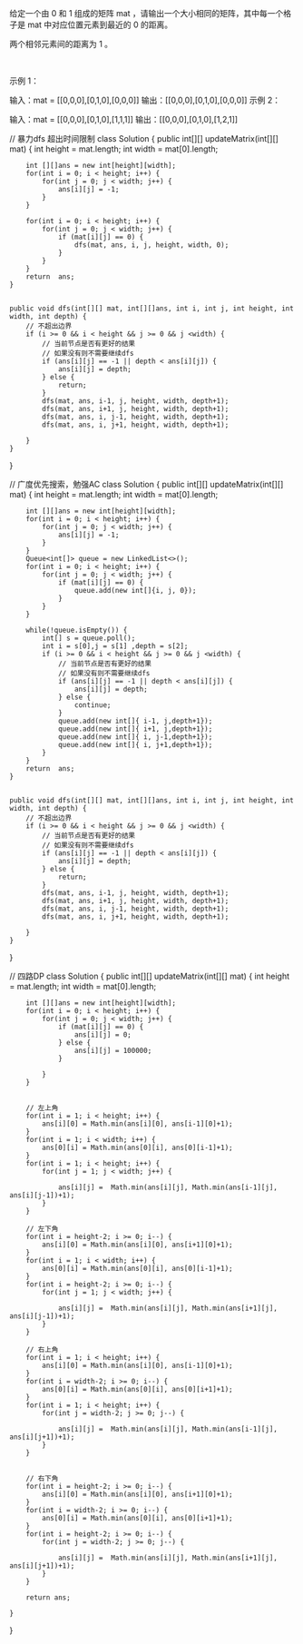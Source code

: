 给定一个由 0 和 1 组成的矩阵 mat ，请输出一个大小相同的矩阵，其中每一个格子是 mat 中对应位置元素到最近的 0 的距离。

两个相邻元素间的距离为 1 。

 

示例 1：



输入：mat = [[0,0,0],[0,1,0],[0,0,0]]
输出：[[0,0,0],[0,1,0],[0,0,0]]
示例 2：



输入：mat = [[0,0,0],[0,1,0],[1,1,1]]
输出：[[0,0,0],[0,1,0],[1,2,1]]



// 暴力dfs 超出时间限制
class Solution {
    public int[][] updateMatrix(int[][] mat) {
        int height = mat.length;
        int width = mat[0].length;

        int [][]ans = new int[height][width];
        for(int i = 0; i < height; i++) {
            for(int j = 0; j < width; j++) {
                ans[i][j] = -1;
            }
        }

        for(int i = 0; i < height; i++) {
            for(int j = 0; j < width; j++) {
                if (mat[i][j] == 0) {
                    dfs(mat, ans, i, j, height, width, 0);
                }
            }
        }
        return  ans;
    }


    public void dfs(int[][] mat, int[][]ans, int i, int j, int height, int width, int depth) {
        // 不超出边界
        if (i >= 0 && i < height && j >= 0 && j <width) {
            // 当前节点是否有更好的结果
            // 如果没有则不需要继续dfs
            if (ans[i][j] == -1 || depth < ans[i][j]) {
                ans[i][j] = depth;
            } else {
                return;
            }
            dfs(mat, ans, i-1, j, height, width, depth+1);
            dfs(mat, ans, i+1, j, height, width, depth+1);
            dfs(mat, ans, i, j-1, height, width, depth+1);
            dfs(mat, ans, i, j+1, height, width, depth+1);

        }
    }
}


// 广度优先搜索，勉强AC
class Solution {
    public int[][] updateMatrix(int[][] mat) {
        int height = mat.length;
        int width = mat[0].length;

        int [][]ans = new int[height][width];
        for(int i = 0; i < height; i++) {
            for(int j = 0; j < width; j++) {
                ans[i][j] = -1;
            }
        }
        Queue<int[]> queue = new LinkedList<>();
        for(int i = 0; i < height; i++) {
            for(int j = 0; j < width; j++) {
                if (mat[i][j] == 0) {
                    queue.add(new int[]{i, j, 0});
                }
            }
        }

        while(!queue.isEmpty()) {
            int[] s = queue.poll();
            int i = s[0],j = s[1] ,depth = s[2]; 
            if (i >= 0 && i < height && j >= 0 && j <width) {
                // 当前节点是否有更好的结果
                // 如果没有则不需要继续dfs
                if (ans[i][j] == -1 || depth < ans[i][j]) {
                    ans[i][j] = depth;
                } else {
                    continue;
                }
                queue.add(new int[]{ i-1, j,depth+1});
                queue.add(new int[]{ i+1, j,depth+1});
                queue.add(new int[]{ i, j-1,depth+1});
                queue.add(new int[]{ i, j+1,depth+1});
            }
        }
        return  ans;
    }


    public void dfs(int[][] mat, int[][]ans, int i, int j, int height, int width, int depth) {
        // 不超出边界
        if (i >= 0 && i < height && j >= 0 && j <width) {
            // 当前节点是否有更好的结果
            // 如果没有则不需要继续dfs
            if (ans[i][j] == -1 || depth < ans[i][j]) {
                ans[i][j] = depth;
            } else {
                return;
            }
            dfs(mat, ans, i-1, j, height, width, depth+1);
            dfs(mat, ans, i+1, j, height, width, depth+1);
            dfs(mat, ans, i, j-1, height, width, depth+1);
            dfs(mat, ans, i, j+1, height, width, depth+1);

        }
    }
}


// 四路DP
class Solution {
    public int[][] updateMatrix(int[][] mat) {
        int height = mat.length;
        int width = mat[0].length;

        int [][]ans = new int[height][width];
        for(int i = 0; i < height; i++) {
            for(int j = 0; j < width; j++) {
                if (mat[i][j] == 0) {
                    ans[i][j] = 0;
                } else {
                    ans[i][j] = 100000;
                }
                
            }
        }


        // 左上角
        for(int i = 1; i < height; i++) {
            ans[i][0] = Math.min(ans[i][0], ans[i-1][0]+1);
        }
        for(int i = 1; i < width; i++) {
            ans[0][i] = Math.min(ans[0][i], ans[0][i-1]+1);
        }
        for(int i = 1; i < height; i++) {
            for(int j = 1; j < width; j++) {

                ans[i][j] =  Math.min(ans[i][j], Math.min(ans[i-1][j], ans[i][j-1])+1);
            }
        }

        // 左下角
        for(int i = height-2; i >= 0; i--) {
            ans[i][0] = Math.min(ans[i][0], ans[i+1][0]+1);
        }
        for(int i = 1; i < width; i++) {
            ans[0][i] = Math.min(ans[0][i], ans[0][i-1]+1);
        }
        for(int i = height-2; i >= 0; i--) {
            for(int j = 1; j < width; j++) {

                ans[i][j] =  Math.min(ans[i][j], Math.min(ans[i+1][j], ans[i][j-1])+1);
            }
        }

        // 右上角
        for(int i = 1; i < height; i++) {
            ans[i][0] = Math.min(ans[i][0], ans[i-1][0]+1);
        }
        for(int i = width-2; i >= 0; i--) {
            ans[0][i] = Math.min(ans[0][i], ans[0][i+1]+1);
        }
        for(int i = 1; i < height; i++) {
            for(int j = width-2; j >= 0; j--) {

                ans[i][j] =  Math.min(ans[i][j], Math.min(ans[i-1][j], ans[i][j+1])+1);
            }
        }


        // 右下角
        for(int i = height-2; i >= 0; i--) {
            ans[i][0] = Math.min(ans[i][0], ans[i+1][0]+1);
        }
        for(int i = width-2; i >= 0; i--) {
            ans[0][i] = Math.min(ans[0][i], ans[0][i+1]+1);
        }
        for(int i = height-2; i >= 0; i--) {
            for(int j = width-2; j >= 0; j--) {

                ans[i][j] =  Math.min(ans[i][j], Math.min(ans[i+1][j], ans[i][j+1])+1);
            }
        }

        return ans;

    }


}